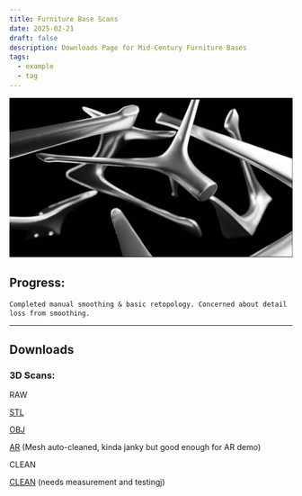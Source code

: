 ```yaml
---
title: Furniture Base Scans
date: 2025-02-21
draft: false
description: Downloads Page for Mid-Century Furniture Bases
tags:
  - example
  - tag
---
```

![](rendering.jpg)
## Progress:
```
Completed manual smoothing & basic retopology. Concerned about detail loss from smoothing.
```
---

## Downloads

### 3D Scans:

RAW

[STL](https://drive.google.com/drive/folders/1LJ3j9SD9UarKPK0s0DP9xDI8srM3-ppk?usp=drive_link)

[OBJ](https://drive.google.com/drive/folders/1cwUpSfwgrkG7Xe-QI3xN6zVDc-S71rFd?usp=drive_link)

[AR](https://drive.google.com/drive/folders/1SrNIidMCjo4H__bAaGV2ZCPq1YG7GT4K?usp=drive_link) (Mesh auto-cleaned, kinda janky but good enough for AR demo)

CLEAN

[CLEAN](https://drive.google.com/drive/folders/1LirRC1e6CcUjzcerfVZBuUcc-nCCYp8e?usp=drive_link) (needs measurement and testingj)

